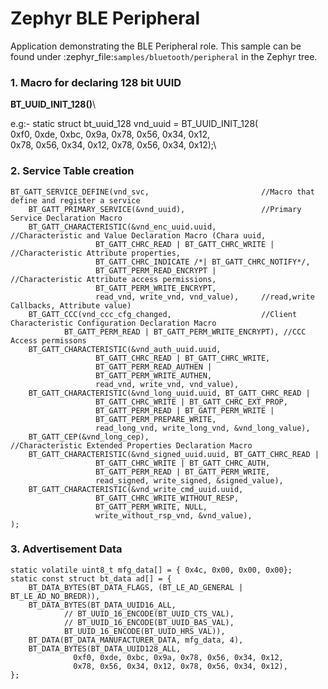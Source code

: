 # Zephyr BLE Peripheral
Application demonstrating the BLE Peripheral role.
This sample can be found under :zephyr_file:`samples/bluetooth/peripheral` in the Zephyr tree.

### 1. Macro for declaring 128 bit UUID
**BT_UUID_INIT_128()**\

e.g:- static struct bt_uuid_128 vnd_uuid = BT_UUID_INIT_128(\
	0xf0, 0xde, 0xbc, 0x9a, 0x78, 0x56, 0x34, 0x12,\
	0x78, 0x56, 0x34, 0x12, 0x78, 0x56, 0x34, 0x12);\

### 2. Service Table creation
```
BT_GATT_SERVICE_DEFINE(vnd_svc,							//Macro that define and register a service
	BT_GATT_PRIMARY_SERVICE(&vnd_uuid),					//Primary Service Declaration Macro
	BT_GATT_CHARACTERISTIC(&vnd_enc_uuid.uuid,			//Characteristic and Value Declaration Macro (Chara uuid,
			       BT_GATT_CHRC_READ | BT_GATT_CHRC_WRITE |	//Characteristic Attribute properties,
			       BT_GATT_CHRC_INDICATE /*| BT_GATT_CHRC_NOTIFY*/,
			       BT_GATT_PERM_READ_ENCRYPT |			//Characteristic Attribute access permissions,
			       BT_GATT_PERM_WRITE_ENCRYPT,
			       read_vnd, write_vnd, vnd_value),		//read,write Callbacks, Attribute value)
	BT_GATT_CCC(vnd_ccc_cfg_changed,					//Client Characteristic Configuration Declaration Macro
		    BT_GATT_PERM_READ | BT_GATT_PERM_WRITE_ENCRYPT), //CCC Access permissons
	BT_GATT_CHARACTERISTIC(&vnd_auth_uuid.uuid,
			       BT_GATT_CHRC_READ | BT_GATT_CHRC_WRITE,
			       BT_GATT_PERM_READ_AUTHEN |
			       BT_GATT_PERM_WRITE_AUTHEN,
			       read_vnd, write_vnd, vnd_value),
	BT_GATT_CHARACTERISTIC(&vnd_long_uuid.uuid, BT_GATT_CHRC_READ |
			       BT_GATT_CHRC_WRITE | BT_GATT_CHRC_EXT_PROP,
			       BT_GATT_PERM_READ | BT_GATT_PERM_WRITE |
			       BT_GATT_PERM_PREPARE_WRITE,
			       read_long_vnd, write_long_vnd, &vnd_long_value),
	BT_GATT_CEP(&vnd_long_cep),							//Characteristic Extended Properties Declaration Macro
	BT_GATT_CHARACTERISTIC(&vnd_signed_uuid.uuid, BT_GATT_CHRC_READ |
			       BT_GATT_CHRC_WRITE | BT_GATT_CHRC_AUTH,
			       BT_GATT_PERM_READ | BT_GATT_PERM_WRITE,
			       read_signed, write_signed, &signed_value),
	BT_GATT_CHARACTERISTIC(&vnd_write_cmd_uuid.uuid,
			       BT_GATT_CHRC_WRITE_WITHOUT_RESP,
			       BT_GATT_PERM_WRITE, NULL,
			       write_without_rsp_vnd, &vnd_value),
);
```

### 3. Advertisement Data
```
static volatile uint8_t mfg_data[] = { 0x4c, 0x00, 0x00, 0x00};
static const struct bt_data ad[] = {
	BT_DATA_BYTES(BT_DATA_FLAGS, (BT_LE_AD_GENERAL | BT_LE_AD_NO_BREDR)),
	BT_DATA_BYTES(BT_DATA_UUID16_ALL,
			// BT_UUID_16_ENCODE(BT_UUID_CTS_VAL),
			// BT_UUID_16_ENCODE(BT_UUID_BAS_VAL),
			BT_UUID_16_ENCODE(BT_UUID_HRS_VAL)),
	BT_DATA(BT_DATA_MANUFACTURER_DATA, mfg_data, 4),
	BT_DATA_BYTES(BT_DATA_UUID128_ALL,
		      0xf0, 0xde, 0xbc, 0x9a, 0x78, 0x56, 0x34, 0x12,
		      0x78, 0x56, 0x34, 0x12, 0x78, 0x56, 0x34, 0x12),
};
```